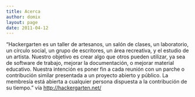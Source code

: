 ```yaml
---
title: Acerca
author: domix
layout: page
date: 2011-04-12
---
```

&#8220;Hackergarten es un taller de artesanos, un salón de clases, un laboratorio, un círculo social, un grupo de escritores, un área recreativa, y el estudio de un artista. Nuestro objetivo es crear algo que otros pueden utilizar, ya sea de software de trabajo, mejorar la documentación, o mejorar material educativo. Nuestra intención es poner fin a cada reunión con un parche o contribución similar presentada a un proyecto abierto y público. La membresía está abierta a cualquier persona dispuesta a la contribución de su tiempo.&#8221; vía <http://hackergarten.net/>